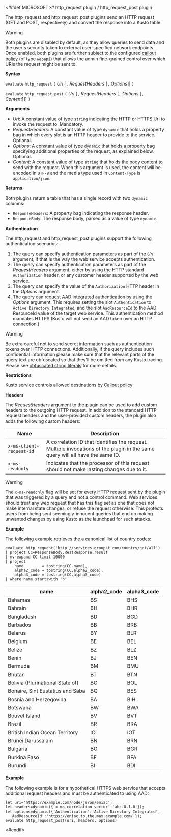 <#ifdef MICROSOFT># http_request plugin / http_request_post plugin

The http_request and http_request_post plugins send an HTTP request (GET and
POST, respectively) and convert the response into a Kusto table.

> [!WARNING]
> Both plugins are disabled by default, as they allow queries to send data
> and the user's security token to external user-specified network endpoints.
> Once enabled, both plugins are further subject to the configured
> [callout policy](../concepts/calloutpolicy.md) (of type `webapi`) that allows the admin
> fine-grained control over which URIs the request might be sent to.

**Syntax**

`evaluate` `http_request` `(` *Uri* [`,` *RequestHeaders* [`,` *Options*]] `)`

`evaluate` `http_request_post` `(` *Uri* [`,` *RequestHeaders* [`,` *Options* [`,` *Content*]]] `)`

**Arguments**

* *Uri*: A constant value of type `string` indicating the HTTP or HTTPS Uri to
  invoke the request to. Mandatory.
* *RequestHeaders*: A constant value of type `dynamic` that holds a property bag
  in which every slot is an HTTP header to provide to the service. Optional.
* *Options*: A constant value of type `dynamic` that holds a property bag
  specifying additional properties of the request, as explained below. Optional.
* *Content*: A constant value of type `string` that holds the body content
  to send with the request. When this argument is used, the content
  will be encoded in `UTF-8` and the media type used in `Content-Type` is
  `application/json`.

**Returns**

Both plugins return a table that has a single record with two
`dynamic` columns:

* `ResponseHeaders`: A property bag indicating the response header.
* `ResponseBody`: The response body, parsed as a value of type `dynamic`.

**Authentication**

The http_request and http_request_post plugins support the following authentication
scenarios:

1. The query can specify authentication parameters as part of the *Uri* argument,
   if that is the way the web service accepts authentication.
2. The query can specify authentication parameters as part of the *RequestHeaders*
   argument, either by using the HTTP standard `Authorization` header, or any
   customer header supported by the web service.
3. The query can specify the value of the `Authorization` HTTP header in the
   *Options* argument.
4. The query can request AAD integrated authentication by using the *Options*
   argument. This requires setting the slot `Authentication` to
   `Active Directory Integrated`, and the slot `AadResourceId` to the
   AAD ResourceId value of the target web service.
   This authentication method mandates HTTPS (Kusto will not send an AAD token
   over an HTTP connection.)

> [!WARNING]
> Be extra careful not to send secret information such as
> authentication tokens over HTTP connections. Additionally, if the query includes
> such confidential information please make sure that the relevant parts of the
> query text are obfuscated so that they'll be omitted from any Kusto tracing.
> Please see [obfuscated string literals](./scalar-data-types/string.md#obfuscated-string-literals) for more details.

**Restrictions**

Kusto service controls allowed destinations by [Callout policy](../concepts/calloutpolicy.md)

**Headers**

The *RequestHeaders* argument to the plugin can be used to add custom headers
to the outgoing HTTP request. In addition to the standard HTTP request headers
and the user-provided custom headers, the plugin also adds the following
custom headers:

|Name                    |Description|
|------------------------|-----------|
|`x-ms-client-request-id`|A correlation ID that identifies the request. Multiple invocations of the plugin in the same query will all have the same ID.|
|`x-ms-readonly`         |Indicates that the processor of this request should not make lasting changes due to it.|

> [!WARNING]
> The `x-ms-readonly` flag will be set for every HTTP request sent by the plugin
> that was triggered by a query and not a control command. Web services should
> treat any web request that has this flag set as one that does not make internal
> state changes, or refuse the request otherwise. This protects users from being
> sent seemingly-innocent queries that end up making unwanted changes by using
> Kusto as the launchpad for such attacks.

**Example**

The following example retrieves the a canonical list of country codes:

<!-- csl -->
```
evaluate http_request('http://services.groupkt.com/country/get/all')
| project CC=ResponseBody.RestResponse.result
| mv-expand CC limit 10000
| project
    name        = tostring(CC.name),
    alpha2_code = tostring(CC.alpha2_code),
    alpha3_code = tostring(CC.alpha3_code)
| where name startswith 'b'
```

name                              | alpha2_code  | alpha3_code
----------------------------------|--------------|-------------
Bahamas                           | BS           | BHS
Bahrain                           | BH           | BHR
Bangladesh                        | BD           | BGD
Barbados                          | BB           | BRB
Belarus                           | BY           | BLR
Belgium                           | BE           | BEL
Belize                            | BZ           | BLZ
Benin                             | BJ           | BEN
Bermuda                           | BM           | BMU
Bhutan                            | BT           | BTN
Bolivia (Plurinational State of)  | BO           | BOL
Bonaire, Sint Eustatius and Saba  | BQ           | BES
Bosnia and Herzegovina            | BA           | BIH
Botswana                          | BW           | BWA
Bouvet Island                     | BV           | BVT
Brazil                            | BR           | BRA
British Indian Ocean Territory    | IO           | IOT
Brunei Darussalam                 | BN           | BRN
Bulgaria                          | BG           | BGR
Burkina Faso                      | BF           | BFA
Burundi                           | BI           | BDI

**Example**

The following example is for a hypothetical HTTPS web service that
accepts additional request headers and must be authenticated to using AAD:

<!-- csl -->
```
let uri='https://example.com/node/js/on/eniac';
let headers=dynamic({'x-ms-correlation-vector':'abc.0.1.0'});
let options=dynamic({'Authentication':'Active Directory Integrated',
  'AadResourceId':'https://eniac.to.the.max.example.com/'});
evaluate http_request_post(uri, headers, options)
```
<#endif>